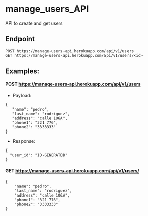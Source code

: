 # manage_users_API
 API to create and get users
 
 
 ## Endpoint
 
 ```
 POST https://manage-users-api.herokuapp.com/api/v1/users
 GET https://manage-users-api.herokuapp.com/api/v1/users/<id>
 ```
 
 ## Examples:
 #### POST https://manage-users-api.herokuapp.com/api/v1/users
  
 * Payload:
 ```
 {
    "name": "pedro",
    "last_name": "rodriguez",
    "address": "calle 106A",
    "phone1": "321 776",
    "phone2": "3333333"
}
```
* Response:
```
{
  "user_id": "ID-GENERATED"
}
```
#### GET https://manage-users-api.herokuapp.com/api/v1/users/<id>
```
{
    "name": "pedro",
    "last_name": "rodriguez",
    "address": "calle 106A",
    "phone1": "321 776",
    "phone2": "3333333"
}
```
